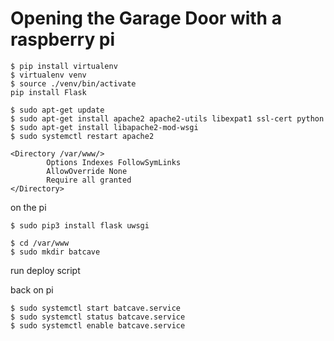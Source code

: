 # Opening the Garage Door with a raspberry pi

```shell
$ pip install virtualenv
$ virtualenv venv
$ source ./venv/bin/activate
pip install Flask

```

```shell
$ sudo apt-get update
$ sudo apt-get install apache2 apache2-utils libexpat1 ssl-cert python
$ sudo apt-get install libapache2-mod-wsgi
$ sudo systemctl restart apache2
```


```shell
<Directory /var/www/>
        Options Indexes FollowSymLinks
        AllowOverride None
        Require all granted
</Directory>
```

on the pi
```shell
$ sudo pip3 install flask uwsgi   

$ cd /var/www
$ sudo mkdir batcave
```
run deploy script

back on pi
```
$ sudo systemctl start batcave.service
$ sudo systemctl status batcave.service
$ sudo systemctl enable batcave.service

```